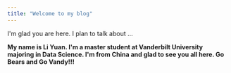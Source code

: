 ```yaml
---
title: "Welcome to my blog"
---
```


I'm glad you are here. I plan to talk about ...

**My name is Li Yuan. 
I'm a master student at Vanderbilt University majoring in Data Science. I'm from China and glad to see you all here. 
Go Bears and Go Vandy!!!**
